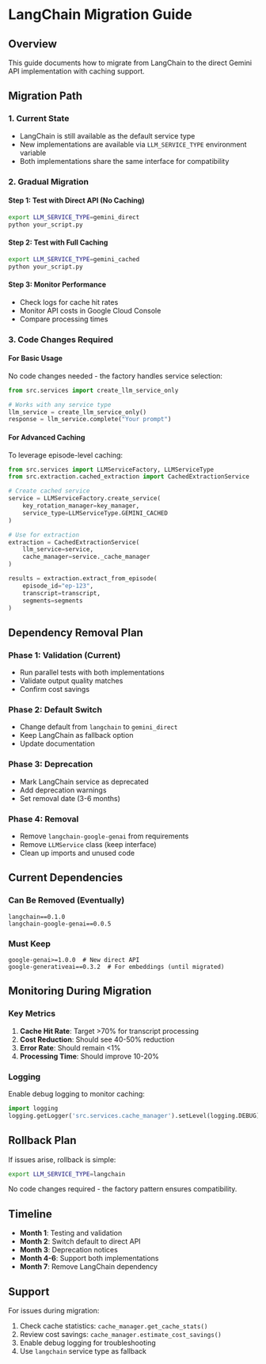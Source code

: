 # LangChain Migration Guide

## Overview

This guide documents how to migrate from LangChain to the direct Gemini API implementation with caching support.

## Migration Path

### 1. Current State
- LangChain is still available as the default service type
- New implementations are available via `LLM_SERVICE_TYPE` environment variable
- Both implementations share the same interface for compatibility

### 2. Gradual Migration

#### Step 1: Test with Direct API (No Caching)
```bash
export LLM_SERVICE_TYPE=gemini_direct
python your_script.py
```

#### Step 2: Test with Full Caching
```bash
export LLM_SERVICE_TYPE=gemini_cached
python your_script.py
```

#### Step 3: Monitor Performance
- Check logs for cache hit rates
- Monitor API costs in Google Cloud Console
- Compare processing times

### 3. Code Changes Required

#### For Basic Usage
No code changes needed - the factory handles service selection:

```python
from src.services import create_llm_service_only

# Works with any service type
llm_service = create_llm_service_only()
response = llm_service.complete("Your prompt")
```

#### For Advanced Caching
To leverage episode-level caching:

```python
from src.services import LLMServiceFactory, LLMServiceType
from src.extraction.cached_extraction import CachedExtractionService

# Create cached service
service = LLMServiceFactory.create_service(
    key_rotation_manager=key_manager,
    service_type=LLMServiceType.GEMINI_CACHED
)

# Use for extraction
extraction = CachedExtractionService(
    llm_service=service,
    cache_manager=service._cache_manager
)

results = extraction.extract_from_episode(
    episode_id="ep-123",
    transcript=transcript,
    segments=segments
)
```

## Dependency Removal Plan

### Phase 1: Validation (Current)
- Run parallel tests with both implementations
- Validate output quality matches
- Confirm cost savings

### Phase 2: Default Switch
- Change default from `langchain` to `gemini_direct`
- Keep LangChain as fallback option
- Update documentation

### Phase 3: Deprecation
- Mark LangChain service as deprecated
- Add deprecation warnings
- Set removal date (3-6 months)

### Phase 4: Removal
- Remove `langchain-google-genai` from requirements
- Remove `LLMService` class (keep interface)
- Clean up imports and unused code

## Current Dependencies

### Can Be Removed (Eventually)
```
langchain==0.1.0
langchain-google-genai==0.0.5
```

### Must Keep
```
google-genai>=1.0.0  # New direct API
google-generativeai==0.3.2  # For embeddings (until migrated)
```

## Monitoring During Migration

### Key Metrics
1. **Cache Hit Rate**: Target >70% for transcript processing
2. **Cost Reduction**: Should see 40-50% reduction
3. **Error Rate**: Should remain <1%
4. **Processing Time**: Should improve 10-20%

### Logging
Enable debug logging to monitor caching:
```python
import logging
logging.getLogger('src.services.cache_manager').setLevel(logging.DEBUG)
```

## Rollback Plan

If issues arise, rollback is simple:
```bash
export LLM_SERVICE_TYPE=langchain
```

No code changes required - the factory pattern ensures compatibility.

## Timeline

- **Month 1**: Testing and validation
- **Month 2**: Switch default to direct API
- **Month 3**: Deprecation notices
- **Month 4-6**: Support both implementations
- **Month 7**: Remove LangChain dependency

## Support

For issues during migration:
1. Check cache statistics: `cache_manager.get_cache_stats()`
2. Review cost savings: `cache_manager.estimate_cost_savings()`
3. Enable debug logging for troubleshooting
4. Use `langchain` service type as fallback